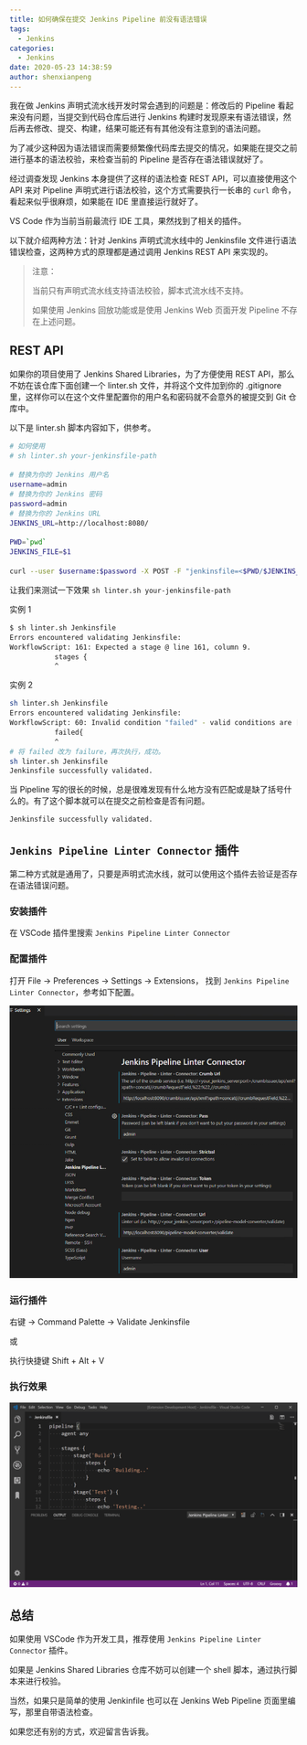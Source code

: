 ```yaml
---
title: 如何确保在提交 Jenkins Pipeline 前没有语法错误
tags:
  - Jenkins
categories:
  - Jenkins
date: 2020-05-23 14:38:59
author: shenxianpeng
---
```


我在做 Jenkins 声明式流水线开发时常会遇到的问题是：修改后的 Pipeline 看起来没有问题，当提交到代码仓库后进行 Jenkins 构建时发现原来有语法错误，然后再去修改、提交、构建，结果可能还有有其他没有注意到的语法问题。

为了减少这种因为语法错误而需要频繁像代码库去提交的情况，如果能在提交之前进行基本的语法校验，来检查当前的 Pipeline 是否存在语法错误就好了。

经过调查发现 Jenkins 本身提供了这样的语法检查 REST API，可以直接使用这个 API 来对 Pipeline 声明式进行语法校验，这个方式需要执行一长串的 `curl` 命令，看起来似乎很麻烦，如果能在 IDE 里直接运行就好了。

VS Code 作为当前当前最流行 IDE 工具，果然找到了相关的插件。

以下就介绍两种方法：针对 Jenkins 声明式流水线中的 Jenkinsfile 文件进行语法错误检查，这两种方式的原理都是通过调用 Jenkins REST API 来实现的。

<!-- more -->

> 注意：
>
> 当前只有声明式流水线支持语法校验，脚本式流水线不支持。
>
> 如果使用 Jenkins 回放功能或是使用 Jenkins Web 页面开发 Pipeline 不存在上述问题。

## REST API

如果你的项目使用了 Jenkins Shared Libraries，为了方便使用 REST API，那么不妨在该仓库下面创建一个 linter.sh 文件，并将这个文件加到你的 .gitignore 里，这样你可以在这个文件里配置你的用户名和密码就不会意外的被提交到 Git 仓库中。

以下是 linter.sh 脚本内容如下，供参考。

```sh
# 如何使用
# sh linter.sh your-jenkinsfile-path

# 替换为你的 Jenkins 用户名
username=admin
# 替换为你的 Jenkins 密码
password=admin
# 替换为你的 Jenkins URL
JENKINS_URL=http://localhost:8080/

PWD=`pwd`
JENKINS_FILE=$1

curl --user $username:$password -X POST -F "jenkinsfile=<$PWD/$JENKINS_FILE" $JENKINS_URL/pipeline-model-converter/validate
```

让我们来测试一下效果 `sh linter.sh your-jenkinsfile-path`

实例 1

```bash
$ sh linter.sh Jenkinsfile
Errors encountered validating Jenkinsfile:
WorkflowScript: 161: Expected a stage @ line 161, column 9.
           stages {
           ^
```

实例 2

```bash
sh linter.sh Jenkinsfile
Errors encountered validating Jenkinsfile:
WorkflowScript: 60: Invalid condition "failed" - valid conditions are [always, changed, fixed, regression, aborted, success, unsuccessful, unstable, failure, notBuilt, cleanup] @ line 60, column 9.
           failed{
           ^
# 将 failed 改为 failure，再次执行，成功。
sh linter.sh Jenkinsfile
Jenkinsfile successfully validated.
```

当 Pipeline 写的很长的时候，总是很难发现有什么地方没有匹配或是缺了括号什么的。有了这个脚本就可以在提交之前检查是否有问题。

```sh
Jenkinsfile successfully validated.
```

## `Jenkins Pipeline Linter Connector` 插件

第二种方式就是通用了，只要是声明式流水线，就可以使用这个插件去验证是否存在语法错误问题。

### 安装插件

在 VSCode 插件里搜索 `Jenkins Pipeline Linter Connector`

### 配置插件

打开 File -> Preferences -> Settings -> Extensions， 找到 `Jenkins Pipeline Linter Connector`，参考如下配置。

![Jenkins pipeline linter 设置](jenkins-pipeline-linter-connector/settings.png)

### 运行插件

右键 -> Command Palette -> Validate Jenkinsfile

或

执行快捷键 Shift + Alt + V

### 执行效果

![Example 1](jenkins-pipeline-linter-connector/example1.gif)

## 总结

如果使用 VSCode 作为开发工具，推荐使用 `Jenkins Pipeline Linter Connector` 插件。

如果是 Jenkins Shared Libraries 仓库不妨可以创建一个 shell 脚本，通过执行脚本来进行校验。

当然，如果只是简单的使用 Jenkinfile 也可以在 Jenkins Web Pipeline 页面里编写，那里自带语法检查。

如果您还有别的方式，欢迎留言告诉我。
